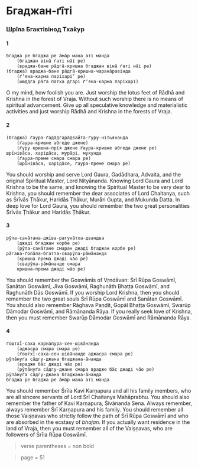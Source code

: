 # Бгаджан-ґīті

### Шрīла Бгактівінод Тха̄кур

#### 1

    бгаджа ре бгаджа ре а̄ма̄р мана аті манда
        (бгаджан віна̄ ґаті на̄і ре)
        (враджа-бане ра̄дга̄-кришна бгаджан віна̄ ґаті на̄і ре)
    (бгаджа) враджа-бане ра̄дга̄-кришна-чарана̄равінда
        (ґʼяна-карма паріхарі’ ре)
        (шюддга ра̄ґа патха дгарі ґʼяна-карма паріхарі)

O my mind, how foolish you are. Just worship the lotus feet of Rādhā and Krishna in the forest of Vraja. Without such worship there is no means of spiritual advancement. Give up all speculative knowledge and materialistic activities and just worship Rādhā and Krishna in the forests of Vraja.

#### 2

    (бгаджа) ґаура-ґада̄дгара̄двайта-ґуру-нітьянанда
        (ґаура-кришне абгеде джене)
        (ґуру кришна-прія джене ґаура-кришне абгеда джене ре)
    шрīніва̄са, харіда̄са, мура̄рі, мукунда
        (ґаура-преме смара смара ре)
        (шрīніва̄са, харіда̄се, ґаура-преме смара ре)

You  should  worship  and  serve  Lord  Gaura, Gadādhara, Advaita, and the original Spiritual Master, Lord Nityānanda. Knowing Lord Gaura and Lord Krishna to be the same, and knowing the Spiritual Master to be very dear to Krishna, you should remember the dear associates of Lord Chaitanya, such as Śrīvās Ṭhākur, Haridās Ṭhākur, Murāri Gupta, and Mukunda Datta. In deep love for Lord Gaura, you should remember the two great personalities Śrīvās Ṭhākur and Haridās Ṭhākur.

#### 3

    рӯпа-сана̄тана-джīва-рагуна̄тха-двандва
        (джаді бгаджан корбе ре)
        (рӯпа-сана̄тане смаран джаді бгаджан корбе ре)
    ра̄гава-ґопа̄ла-бгатта-сварӯпа-ра̄ма̄нанда
        (кришна према джаді ча̄о ре)
        (сварӯпа-ра̄ма̄нанде смара
        кришна-према джаді ча̄о ре)

You should remember the Goswāmīs of Vṛndāvan: Śrī Rūpa Goswāmī, Sanātan Goswāmī, Jīva Goswāmī, Raghunāth  Bhaṭṭa  Goswāmī,  and  Raghunāth  Dās Goswāmī. If you worship Lord Krishna, then you should remember the two great souls Śrī Rūpa Goswāmī and Sanātan Goswāmī. You should also remember Rāghava Paṇḍit, Gopāl Bhaṭṭa Goswāmī, Swarūp Dāmodar Goswāmī, and Rāmānanda Rāya. If you really seek love of Krishna, then you must remember Swarūp Dāmodar Goswāmī and Rāmānanda Rāya.

#### 4

    ґоштхī-саха карнапура-сен-шіва̄нанда
        (аджасра смара смара ре)
        (ґоштхī-саха-сен шіва̄нанде аджасра смара ре)
    рӯпа̄нуґа са̄дгу-джана бгаджана-а̄нанда
        (врадже ба̄с джаді ча̄о ре)
        (рӯпа̄нуґа са̄дгу-джане смара врадже ба̄с джаді ча̄о ре)
    рӯпа̄нуґа са̄дгу-джана бгаджана-а̄нанда
    бгаджа ре бгаджа ре а̄ма̄р мана аті манда

You should remember Śrīla Kavi Karṇapura and all his family members, who are all sincere servants of Lord Śrī Chaitanya Mahāprabhu. You should also remember the father of Kavi Karṇapura, Śivānanda Sena. Always remember, always remember Śrī Karṇapura and his family. You should remember all those Vaiṣṇavas who strictly follow the path of Śrī Rūpa Goswāmī and who are absorbed in the ecstasy of *bhajan*. If you actually want residence in the land of Vraja, then you must remember all of the Vaiṣṇavas, who are followers of Śrīla Rūpa Goswāmī.

> verse parentheses = non bold

> page = 51